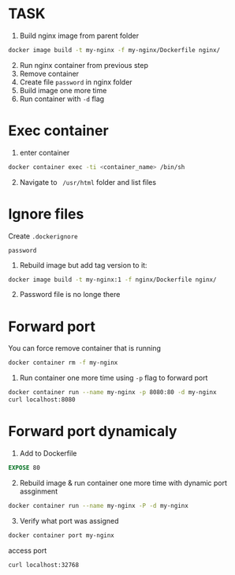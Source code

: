 # TASK

1. Build nginx image from parent folder
```sh
docker image build -t my-nginx -f my-nginx/Dockerfile nginx/
```

2. Run nginx container from previous step
3. Remove container
4. Create file `password` in nginx folder
5. Build image one more time
6. Run container with `-d` flag

# Exec container

1. enter container
```sh
docker container exec -ti <container_name> /bin/sh
```
2. Navigate to ` /usr/html` folder and list files

# Ignore files

Create `.dockerignore`

```.dockerignore
password
```

1. Rebuild image but add tag version to it:

```sh
docker image build -t my-nginx:1 -f nginx/Dockerfile nginx/
```

2. Password file is no longe there

# Forward port

You can force remove container that is running

```sh
docker container rm -f my-nginx
```

1. Run container one more time using `-p` flag to forward port

```sh
docker container run --name my-nginx -p 8080:80 -d my-nginx
curl localhost:8080
```

# Forward port dynamicaly

1. Add to Dockerfile 

```Dockerfile
EXPOSE 80
```

2. Rebuild image & run container one more time with dynamic port assginment

```sh
docker container run --name my-nginx -P -d my-nginx
```

3. Verify what port was assigned

```sh
docker container port my-nginx
```

access port
```sh
curl localhost:32768
```



